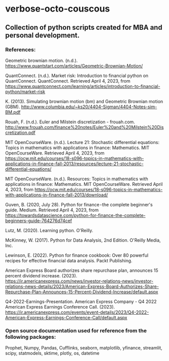 # verbose-octo-couscous
## Collection of python scripts created for MBA and personal development.

### References:

Geometric brownian motion. (n.d.). https://www.quantstart.com/articles/Geometric-Brownian-Motion/

QuantConnect. (n.d.). Market risk: Introduction to financial python on QuantConnect. QuantConnect. Retrieved April 4, 2023, from https://www.quantconnect.com/learning/articles/introduction-to-financial-python/market-risk 

K. (2013). Simulating brownian motion (bm) and Geometric Brownian motion (GBM). http://www.columbia.edu/~ks20/4404-Sigman/4404-Notes-sim-BM.pdf

Rouah, F. (n.d.). Euler and Milstein discretization - frouah.com. http://www.frouah.com/finance%20notes/Euler%20and%20Milstein%20Discretization.pdf

MIT OpenCourseWare. (n.d.). Lecture 21: Stochastic differential equations: Topics in mathematics with applications in finance: Mathematics. MIT OpenCourseWare. Retrieved April 4, 2023, from https://ocw.mit.edu/courses/18-s096-topics-in-mathematics-with-applications-in-finance-fall-2013/resources/lecture-21-stochastic-differential-equations/ 

MIT OpenCourseWare. (n.d.). Resources: Topics in mathematics with applications in finance: Mathematics. MIT OpenCourseWare. Retrieved April 4, 2023, from https://ocw.mit.edu/courses/18-s096-topics-in-mathematics-with-applications-in-finance-fall-2013/download/ 

Guven, B. (2020, July 28). Python for finance - the complete beginner's guide. Medium. Retrieved April 4, 2023, from https://towardsdatascience.com/python-for-finance-the-complete-beginners-guide-764276d74cef 

Lutz, M. (2020). Learning python. O'Reilly. 

McKinney, W. (2017). Python for Data Analysis, 2nd Edition. O'Reilly Media, Inc. 

Lewinson, E. (2022). Python for finance cookbook: Over 80 powerful recipes for effective financial data analysis. Packt Publishing.

American Express Board authorizes share repurchase plan, announces 15 percent dividend increase. (2023). https://ir.americanexpress.com/news/investor-relations-news/investor-relations-news-details/2023/American-Express-Board-Authorizes-Share-Repurchase-Plan-Announces-15-Percent-Dividend-Increase/default.aspx

Q4-2022-Earnings-Presentation. American Express Company - Q4 2022 American Express Earnings Conference Call. (2023). https://ir.americanexpress.com/events/event-details/2023/Q4-2022-American-Express-Earnings-Conference-Call/default.aspx 

### Open source documentation used for reference from the following packages: 

Prophet, Numpy, Pandas, Cufflinks, seaborn, matplotlib, yfinance, streamlit, scipy, statmodels, sktime, plotly, os, datetime
